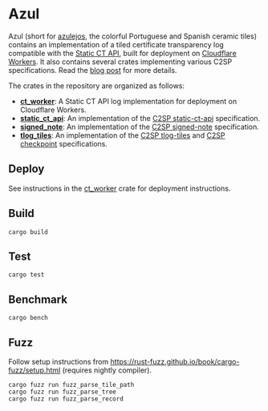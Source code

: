 # Azul

Azul (short for [azulejos](https://en.wikipedia.org/wiki/Azulejo), the colorful Portuguese and Spanish ceramic tiles) contains an implementation of a tiled certificate transparency log compatible with the [Static CT API](https://c2sp.org/static-ct-api), built for deployment on [Cloudflare Workers](https://workers.cloudflare.com). It also contains several crates implementing various C2SP specifications. Read the [blog post](https://blog.cloudflare.com/azul-certificate-transparency-log) for more details.

The crates in the repository are organized as follows:

* **[ct_worker](crates/ct_worker)**: A Static CT API log implementation for deployment on Cloudflare Workers.
* **[static_ct_api](crates/static_ct_api)**: An implementation of the [C2SP static-ct-api](https://c2sp.org/static-ct-api) specification.
* **[signed_note](crates/signed_note)**: An implementation of the [C2SP signed-note](https://c2sp.org/signed-note) specification.
* **[tlog_tiles](crates/tlog_tiles)**: An implementation of the [C2SP tlog-tiles](https://c2sp.org/tlog-tiles) and [C2SP checkpoint](https://c2sp.org/tlog-checkpoint) specifications.

## Deploy

See instructions in the [ct\_worker](crates/ct_worker/README.md) crate for deployment instructions.

## Build

    cargo build

## Test

    cargo test

## Benchmark

    cargo bench

## Fuzz

Follow setup instructions from <https://rust-fuzz.github.io/book/cargo-fuzz/setup.html> (requires nightly compiler).

    cargo fuzz run fuzz_parse_tile_path
    cargo fuzz run fuzz_parse_tree
    cargo fuzz run fuzz_parse_record
